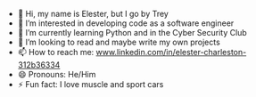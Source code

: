 - 👋 Hi, my name is Elester, but I go by Trey
- 👀 I’m interested in developing code as a software engineer
- 🌱 I’m currently learning Python and in the Cyber Security Club
- 💞️ I’m looking to read and maybe write my own projects
- 📫 How to reach me: www.linkedin.com/in/elester-charleston-312b36334
- 😄 Pronouns: He/Him
- ⚡ Fun fact: I love muscle and sport cars

<!---
eac554/eac554 is a ✨ special ✨ repository because its `README.md` (this file) appears on your GitHub profile.
You can click the Preview link to take a look at your changes.
--->
